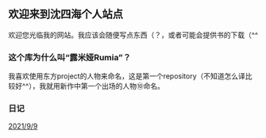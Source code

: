 ## 欢迎来到沈四海个人站点
欢迎您光临我的网站。我应该会随便写点东西（？，或者可能会提供书的下载（^^



### 这个库为什么叫“露米娅Rumia”？

我喜欢使用东方project的人物来命名，这是第一个repository（不知道怎么译比较好^^），我就用新作中第一个出场的人物⑩命名。

### 日记
[2021/9/9](journal/21_9_9)
